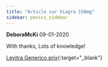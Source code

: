 ```yaml
---
title: "Article sur Viagra 150mg"
sidebar: ponics_sidebar
---
```


**DeboraMcKi** 09-01-2020

With thanks, Lots of knowledge!

[Levitra Generico prix](http://lycanforce.altervista.org/index.php?topic=221951.0){:target="_blank"}


